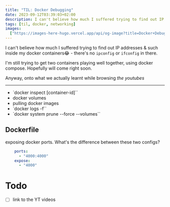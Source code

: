 ```yaml
---
title: "TIL: Docker Debugging"
date: 2023-09-12T03:39:03+02:00
description: I can't believe how much I suffered trying to find out IP addresses and such inside my docker containers😂
tags: [til, docker, networking]
images:
  ["https://images-here-hugo.vercel.app/api/og-image?title=Docker+Debugging"]
---
```


I can't believe how much I suffered trying to find out IP addresses & such
inside my docker containers😂 - there's no `ipconfig` or `ifconfig` in there.

I'm still trying to get two containers playing well together, using docker
compose. Hopefully will come right soon.

Anyway, onto what we actually learnt while browsing _the youtubes_

---

- `docker inspect [container-id]``
- docker volumes
- pulling docker images
- `docker logs -f``
- `docker system prune --force --volumes``


## Dockerfile
exposing docker ports. What's the difference between these two configs?
```yml
    ports:
      - "4000:4000"
    expose:
      - "4000"
```

# Todo
- [ ] link to the YT videos